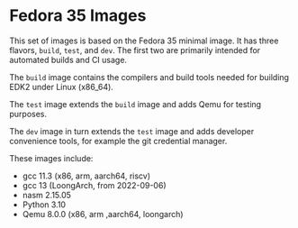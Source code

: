 # Fedora 35 Images

This set of images is based on the Fedora 35 minimal image.
It has three flavors, `build`, `test`, and `dev`.
The first two are primarily intended for automated builds
and CI usage.

The `build` image contains the compilers and build tools
needed for building EDK2 under Linux (x86_64).

The `test` image extends the `build` image and adds Qemu for
testing purposes.

The `dev` image in turn extends the `test` image and adds developer
convenience tools, for example the git credential manager.

These images include:
- gcc 11.3 (x86, arm, aarch64, riscv)
- gcc 13 (LoongArch, from 2022-09-06)
- nasm 2.15.05
- Python 3.10
- Qemu 8.0.0 (x86, arm ,aarch64, loongarch)
